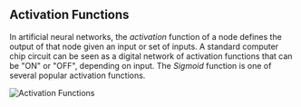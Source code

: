 ## Activation Functions

In artificial neural networks, the *activation* function of a node defines the output of that node given an input or set of inputs. A standard computer chip circuit can be seen as a digital network of activation functions that can be "ON" or "OFF", depending on input. The *Sigmoid* function is one of several popular activation functions.

![Activation Functions](C:/Users/Ryan/repos/machine-learning/images/activation-functions.png)